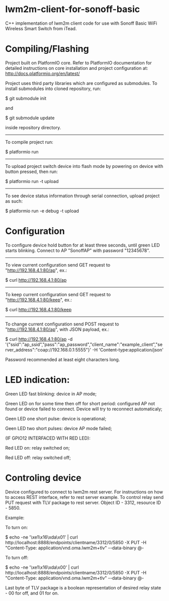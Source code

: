 # lwm2m-client-for-sonoff-basic

C++ implementation of lwm2m client code for use with Sonoff Basic WiFi Wireless Smart Switch from iTead.

# Compiling/Flashing

Project built on PlatformIO core. Refer to PlatformIO documentation for detailed instructions on core installation and project configuration at: http://docs.platformio.org/en/latest/

Project uses third party libraries which are configured as submodules. To install submodules into cloned repository, run:

$ git submodule init

and

$ git submodule update

inside repository directory.

------------------------------------------------------------------------------------------------------------------------------

To compile project run:

$ platformio run

------------------------------------------------------------------------------------------------------------------------------

To upload project switch device into flash mode by powering on device with button pressed, then run:

$ platformio run -t upload

------------------------------------------------------------------------------------------------------------------------------

To see device status information through serial connection, upload project as such:

$ platformio run -e debug -t upload


# Configuration

To configure device hold button for at least three seconds, until green LED starts blinking. Connect to AP "SonoffAP" with password "12345678".

------------------------------------------------------------------------------------------------------------------------------

To view current configuration send GET request to "http://192.168.4.1:80/ap", ex.:

$ curl http://192.168.4.1:80/ap

------------------------------------------------------------------------------------------------------------------------------

To keep current configuration send GET request to "http://192.168.4.1:80/keep", ex.:

$ curl http://192.168.4.1:80/keep

------------------------------------------------------------------------------------------------------------------------------

To change current configuration send POST request to "http://192.168.4.1:80/ap", with JSON payload, ex.:

$ curl http://192.168.4.1:80/ap -d '{"ssid":"ap_ssid","pass":"ap_password","client_name":"example_client","server_address":"coap://192.168.0.1:5555"}' -H 'Content-type:application/json'

Password recommended at least eight characters long.


# LED indication:

Green LED fast blinking: device in AP mode;

Green LED on for some time then off for short period: configured AP not found or device failed to connect. Device will try to reconnect automaticaly;

Geen LED one short pulse: device is operational;

Geen LED two short pulses: device AP mode failed;

(IF GPIO12 INTERFACED WITH RED LED):

Red LED on: relay switched on;

Red LED off: relay switched off;


# Controling device

Device configured to connect to lwm2m rest server. For instructions on how to access REST interface, refer to rest server example. To control relay send PUT request with TLV package to rest server. Object ID - 3312, resource ID - 5850.

Example:

To turn on:

$ echo -ne '\xe1\x16\xda\x01' | curl http://localhost:8888/endpoints/clientname/3312/0/5850 -X PUT -H "Content-Type: application/vnd.oma.lwm2m+tlv" --data-binary @-

To turn off:

$ echo -ne '\xe1\x16\xda\x00' | curl http://localhost:8888/endpoints/clientname/3312/0/5850 -X PUT -H "Content-Type: application/vnd.oma.lwm2m+tlv" --data-binary @-

Last byte of TLV package is a boolean representation of desired relay state - 00 for off, and 01 for on.




